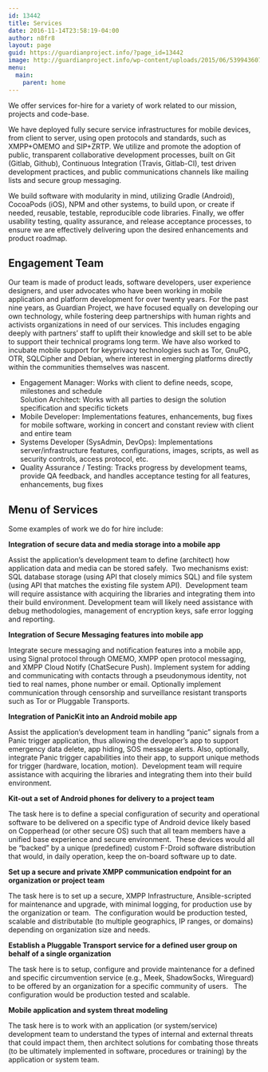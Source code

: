 ```yaml
---
id: 13442
title: Services
date: 2016-11-14T23:58:19-04:00
author: n8fr8
layout: page
guid: https://guardianproject.info/?page_id=13442
image: http://guardianproject.info/wp-content/uploads/2015/06/5399436072_d9bcbbab50_b.jpg
menu:
  main:
    parent: home
---
```

We offer services for-hire for a variety of work related to our mission, projects and code-base.

We have deployed fully secure service infrastructures for mobile devices, from client to server, using open protocols and standards, such as XMPP+OMEMO and SIP+ZRTP. We utilize and promote the adoption of public, transparent collaborative development processes, built on Git (Gitlab, Github), Continuous Integration (Travis, Gitlab-CI), test driven development practices, and public communications channels like mailing lists and secure group messaging.

We build software with modularity in mind, utilizing Gradle (Android), CocoaPods (iOS), NPM and other systems, to build upon, or create if needed, reusable, testable, reproducible code libraries. Finally, we offer usability testing, quality assurance, and release acceptance processes, to ensure we are effectively delivering upon the desired enhancements and product roadmap.

## Engagement Team

Our team is made of product leads, software developers, user experience designers, and user advocates who have been working in mobile application and platform development for over twenty years. For the past nine years, as Guardian Project, we have focused equally on developing our own technology, while fostering deep partnerships with human rights and activists organizations in need of our services. This includes engaging deeply with partners’ staff to uplift their knowledge and skill set to be able to support their technical programs long term. We have also worked to incubate mobile support for keyprivacy technologies such as Tor, GnuPG, OTR, SQLCipher and Debian, where interest in emerging platforms directly within the communities themselves was nascent.

  * Engagement Manager: Works with client to define needs, scope, milestones and schedule  
    Solution Architect: Works with all parties to design the solution specification and specific tickets
  * Mobile Developer: Implementations features, enhancements, bug fixes for mobile software, working in concert and constant review with client and entire team
  * Systems Developer (SysAdmin, DevOps): Implementations server/infrastructure features, configurations, images, scripts, as well as security controls, access protocol, etc.
  * Quality Assurance / Testing: Tracks progress by development teams, provide QA feedback, and handles acceptance testing for all features, enhancements, bug fixes

## Menu of Services

Some examples of work we do for hire include:

**Integration of secure data and media storage into a mobile app**

Assist the application’s development team to define (architect) how application data and media can be stored safely.  Two mechanisms exist: SQL database storage (using API that closely mimics SQL) and file system (using API that matches the existing file system API).  Development team will require assistance with acquiring the libraries and integrating them into their build environment. Development team will likely need assistance with debug methodologies, management of encryption keys, safe error logging and reporting.

**Integration of Secure Messaging features into mobile app**

Integrate secure messaging and notification features into a mobile app, using Signal protocol through OMEMO, XMPP open protocol messaging, and XMPP Cloud Notify (ChatSecure Push). Implement system for adding and communicating with contacts through a pseudonymous identity, not tied to real names, phone number or email. Optionally implement communication through censorship and surveillance resistant transports such as Tor or Pluggable Transports.

**Integration of PanicKit into an Android mobile app**

Assist the application’s development team in handling “panic” signals from a Panic trigger application, thus allowing the developer’s app to support emergency data delete, app hiding, SOS message alerts. Also, optionally, integrate Panic trigger capabilities into their app, to support unique methods for trigger (hardware, location, motion).  Development team will require assistance with acquiring the libraries and integrating them into their build environment.

**Kit-out a set of Android phones for delivery to a project team**

The task here is to define a special configuration of security and operational software to be delivered on a specific type of Android device likely based on Copperhead (or other secure OS) such that all team members have a unified base experience and secure environment.  These devices would all be “backed” by a unique (predefined) custom F-Droid software distribution that would, in daily operation, keep the on-board software up to date.

**Set up a secure and private XMPP communication endpoint for an organization or project team**

The task here is to set up a secure, XMPP Infrastructure, Ansible-scripted for maintenance and upgrade, with minimal logging, for production use by the organization or team.  The configuration would be production tested, scalable and distributable (to multiple geographics, IP ranges, or domains) depending on organization size and needs.

**Establish a Pluggable Transport service for a defined user group on behalf of a single organization**

The task here is to setup, configure and provide maintenance for a defined and specific circumvention service (e.g., Meek, ShadowSocks, Wireguard) to be offered by an organization for a specific community of users.   The configuration would be production tested and scalable.

**Mobile application and system threat modeling**

The task here is to work with an application (or system/service) development team to understand the types of internal and external threats that could impact them, then architect solutions for combating those threats (to be ultimately implemented in software, procedures or training) by the application or system team.